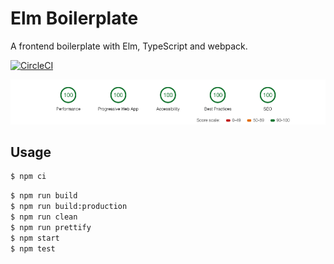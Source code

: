 # Elm Boilerplate

A frontend boilerplate with Elm, TypeScript and webpack.

[![CircleCI](https://circleci.com/gh/calmery/elm-ionic-interop/tree/master.svg?style=svg)](https://circleci.com/gh/calmery/elm-ionic-interop/tree/master)

![Audits](src/assets/audits.png)

## Usage

```bash
$ npm ci
```

```bash
$ npm run build
$ npm run build:production
$ npm run clean
$ npm run prettify
$ npm start
$ npm test
```
